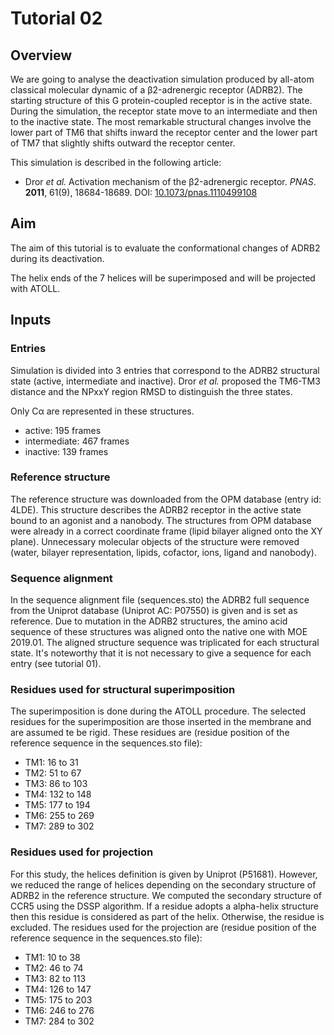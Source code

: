 # Tutorial 02
## Overview
We are going to analyse the deactivation simulation produced by all-atom classical molecular dynamic of a β2-adrenergic receptor (ADRB2). The starting structure of this G protein-coupled receptor is in the active state. During the simulation, the receptor state move to an intermediate and then to the inactive state. The most remarkable structural changes involve the lower part of TM6 that shifts inward the receptor center and the lower part of TM7 that slightly shifts outward the receptor center.

This simulation is described in the following article:
-   Dror _et al._ Activation mechanism of the β2-adrenergic receptor. _PNAS_. **2011**, 61(9), 18684-18689. DOI: [10.1073/pnas.1110499108](https://www.pnas.org/content/108/46/18684.long)

## Aim
The aim of this tutorial is to evaluate the conformational changes of ADRB2 during its deactivation.

The helix ends of the 7 helices will be superimposed and will be projected with ATOLL.

## Inputs
### Entries
Simulation is divided into 3 entries that correspond to the ADRB2 structural state (active, intermediate and inactive). Dror _et al._ proposed the TM6-TM3 distance and the NPxxY region RMSD to distinguish the three states. 

Only Cα are represented in these structures.

- active: 195 frames
- intermediate: 467 frames
- inactive: 139 frames

### Reference structure
The reference structure was downloaded from the OPM database (entry id: 4LDE). This structure describes the ADRB2 receptor in the active state bound to an agonist and a nanobody. The structures from OPM database were already in a correct coordinate frame (lipid bilayer aligned onto the XY plane). Unnecessary molecular objects of the structure were removed (water, bilayer representation, lipids, cofactor, ions, ligand and nanobody).

### Sequence alignment
In the sequence alignment file (sequences.sto) the ADRB2 full sequence from the Uniprot database (Uniprot AC: P07550) is given and is set as reference. Due to mutation in the ADRB2 structures, the amino acid sequence of these structures was aligned onto the native one with MOE 2019.01. The aligned structure sequence was triplicated for each structural state. It's noteworthy that it is not necessary to give a sequence for each entry (see tutorial 01).

### Residues used for structural superimposition
The superimposition is done during the ATOLL procedure.
The selected residues for the superimposition are those inserted in the membrane and are assumed te be rigid. These residues are (residue position of the reference sequence in the sequences.sto file):
- TM1: 16 to 31
- TM2: 51 to 67
- TM3: 86 to 103
- TM4: 132 to 148
- TM5: 177 to 194
- TM6: 255 to 269
- TM7: 289 to 302

### Residues used for projection
For this study, the helices definition is given by Uniprot (P51681). However, we reduced the range of helices depending on the secondary structure of ADRB2 in the reference structure. We computed the secondary structure of CCR5 using the DSSP algorithm. If a residue adopts a alpha-helix structure then this residue is considered as part of the helix. Otherwise, the residue is excluded. The residues used for the projection are (residue position of the reference sequence in the sequences.sto file):
- TM1: 10 to 38
- TM2: 46 to 74
- TM3: 82 to 113
- TM4: 126 to 147
- TM5: 175 to 203
- TM6: 246 to 276
- TM7: 284 to 302
